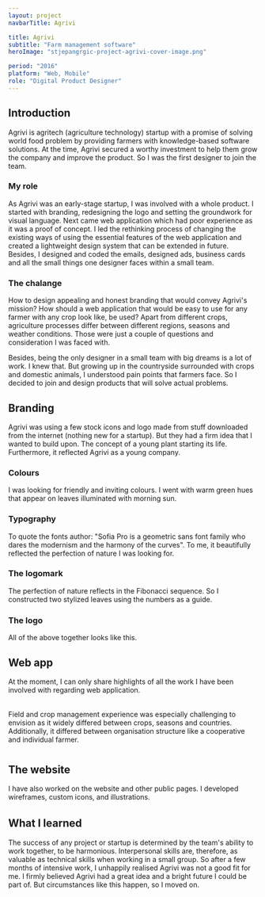 ```yaml
---
layout: project
navbarTitle: Agrivi

title: Agrivi
subtitle: "Farm management software"
heroImage: "stjepangrgic-project-agrivi-cover-image.png"

period: "2016"
platform: "Web, Mobile"
role: "Digital Product Designer"
---
```


<!-- bgColor: "#8E6948" -->
<!-- contentBgColor: "#FCFBFA" -->

## Introduction
Agrivi is agritech (agriculture technology) startup with a promise of solving world food problem by providing farmers with knowledge-based software solutions. At the time, Agrivi secured a worthy investment to help them grow the company and improve the product. So I was the first designer to join the team.

### My role
As Agrivi was an early-stage startup, I was involved with a whole product. I started with branding, redesigning the logo and setting the groundwork for visual language. Next came web application which had poor experience as it was a proof of concept. I led the rethinking process of changing the existing ways of using the essential features of the web application and created a lightweight design system that can be extended in future. Besides, I designed and coded the emails, designed ads, business cards and all the small things one designer faces within a small team.

### The chalange
How to design appealing and honest branding that would convey Agrivi's mission? How should a web application that would be easy to use for any farmer with any crop look like, be used? Apart from different crops, agriculture processes differ between different regions, seasons and weather conditions. Those were just a couple of questions and consideration I was faced with.

Besides, being the only designer in a small team with big dreams is a lot of work. I knew that. But growing up in the countryside surrounded with crops and domestic animals, I understood pain points that farmers face. So I decided to join and design products that will solve actual problems. 

<div class="block full-width grid">

## Branding
Agrivi was using a few stock icons and logo made from stuff downloaded from the internet (nothing new for a startup). But they had a firm idea that I wanted to build upon. The concept of a young plant starting its life. Furthermore, it reflected Agrivi as a young company.

<figure class="full-width">
  <simg name="stjepangrgic-project-agrivi-branding-idea.jpg" />
</figure> 
  
</div>

### Colours
I was looking for friendly and inviting colours. I went with warm green hues that appear on leaves illuminated with morning sun.

<figure class="g5-5">
  <simg name="stjepangrgic-project-agrivi-colors.png" />
</figure>

<!-- Typography -->
<!-- <figure class="gcs1 span12" style="margin: 0">
  <simg name="stjepangrgic-project-agrivi-typography.png" />
</figure>
<div class="gcs13 span10" style="align-self: end; padding-bottom: 3rem; padding-left: 2rem">
  <h3>Typography</h3>
  <p>To quote the fonts author: "Sofia Pro is a geometric sans font family who dares the modernism and the harmony of the curves". To me, it beautifully reflected the perfection of nature I was looking for.</p>
</div> -->
<div class="typography full-width grid">
  <div class="text">
    <h3>Typography</h3>
    <p>To quote the fonts author: "Sofia Pro is a geometric sans font family who dares the modernism and the harmony of the curves". To me, it beautifully reflected the perfection of nature I was looking for.</p>
  </div>
  <figure>
    <simg name="stjepangrgic-project-agrivi-typography.png" />
  </figure>
</div>


<div class="gcs4 span12" style="margin-bottom: 1.5rem">
  <h3>The logomark</h3>
  <p>The perfection of nature reflects in the Fibonacci sequence. So I constructed two stylized leaves using the numbers as a guide.</p>
</div>
<figure class="gcs4 span10">
  <simg name="stjepangrgic-project-agrivi-logomark-construction.png" />
</figure>
<figure class="gcs14 span10">
  <simg name="stjepangrgic-project-agrivi-logomark.png" />
</figure>

<!-- <div class="logomark gcs5 span20">

  <figure class="">
    <simg name="stjepangrgic-project-agrivi-logomark-construction.png" />
  </figure>
  <figure>
    <simg name="stjepangrgic-project-agrivi-logomark.png" />
  </figure>
</div> -->

### The logo
All of the above together looks like this.

<figure class="full-width mb8">
  <simg name="stjepangrgic-project-agrivi-logo-construction.png" />
</figure>
<figure class="full-width mb8">
  <simg name="stjepangrgic-project-agrivi-logo.png" />
</figure>
<figure class="gcs1 span12 mb8">
  <simg name="stjepangrgic-project-agrivi-logo-monochrome-light.png" />
</figure>
<figure class="gcs13 span12 mb8">
  <simg name="stjepangrgic-project-agrivi-logo-monochrome-dark.png" />
</figure>

<div class="block full-width grid" style="position: relative; z-index: 11">

## Web app
At the moment, I can only share highlights of all the work I have been involved with regarding web application.

<figure class="grid-width " style="margin-bottom: 2rem">
  <simg name="stjepangrgic-project-agrivi-webapp.png" />
</figure>

Field and crop management experience was especially challenging to envision as it widely differed between crops, seasons and countries. Additionally, it differed between organisation structure like a cooperative and individual farmer.

<figure class="grid-width" style="margin-top: 2.5rem">
  <simg name="stjepangrgic-project-agrivi-webapp-fields.png" />
</figure>

  
</div>

<div class="block reverse full-width grid">

## The website
I have also worked on the website and other public pages. I developed wireframes, custom icons, and illustrations.

<figure class="grid-width " style="margin-bottom: 2rem">
  <simg name="stjepangrgic-project-agrivi-website.jpg" />
</figure>
  
</div>


<div class="block full-width grid">

## What I learned
The success of any project or startup is determined by the team's ability to work together, to be harmonious. Interpersonal skills are, therefore, as valuable as technical skills when working in a small group. So after a few months of intensive work, I unhappily realised Agrivi was not a good fit for me.  I firmly believed Agrivi had a great idea and a bright future I could be part of. But circumstances like this happen, so I moved on.

<!-- ### Check out next

<div class="grid-width next-project">
  <ProjectCard
    url="/work/agrivi"
    title="Agrivi"
    description="Farm managment software"
    period="2016"
    image="stjepangrgic-agrivi-card.jpg"
    linkText="Read the case study"
    :tags="['Branding', 'Icons', 'Web Application', 'Corporate Site']"
    underlinColor="#3A9300"/>
</div> -->
  
</div>


<script>
import slink from '@/theme/components/slink.vue'
import simg from '@/theme/components/simg.vue'
import ProjectCard from '@/theme/components/ProjectCard.vue'
import ProjectHeroSection from '@/theme/components/ProjectHeroSection.vue'
import ProjectInfo from '@/theme/components/ProjectInfo.vue'
import PageHeader from '@/theme/components/PageHeader.vue'

export default {
  components: {
    slink,
    ProjectCard,
    simg,
    ProjectHeroSection,
    ProjectInfo,
    PageHeader
  }
}
</script>

<style lang="stylus">
.agrivi
  --hero-section-bg: #7F5A43
  --subtitle-color: #8E6948
  --content-bgc #F8F3F0
  .hero-image
    top: 3.375rem
    img
      box-shadow none
      max-width: 967px;
      width 100%
  figure
    display flex
  figure img
    border-radius: 1px;
  .block
    position relative
    margin-top 4rem
    z-index 2
    &:before
      content ""
      display block
      position absolute
      width 100vw
      left 50%
      transform translateX(-50%)
      height 700px
      /*border-top 2px solid #E6DFDC*/
      background-color #fff
      /*background: linear-gradient(180deg, #FAF8F7 0%, #FCFBFA 100%);*/
      background: linear-gradient(180deg, #ECE1DC 0%, rgba(#ECE1DC, 0) 100%);
      z-index -1
  .block.reverse:before
    transform translateX(-50%) rotate(180deg)
    top -700px 

  .typography
    margin-bottom 1rem
    figure
      grid-column 2 / span 12
      margin-bottom 0
    .text
      grid-column 14 / span 10
      align-self: end;
      margin-bottom: 3rem;
      padding-left: 2rem;
    @media screen and (max-width: 900px) {
      .text {
        margin-bottom: 0;
        padding: 0;
        grid-column: 4/-4;
      }
      figure {
        grid-column 2 / -2
      }
    }
  figure.mb8
    margin-bottom: 0.5rem;

  .credits
    a 
      text-decoration: underline;

  .shadow
    box-shadow: 0 12px 19px -8px rgba(44,29,22,0.15);
  .two-grid
    display: flex;
    flex-direction: row;
    img
      width: 50%;

</style>
